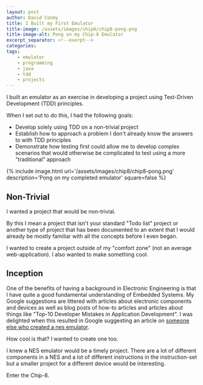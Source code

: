 ```yaml
---
layout: post
author: David Conmy
title: I Built my First Emulator
title-image: /assets/images/chip8/chip8-pong.png
title-image-alt: Pong on my Chip-8 Emulator
excerpt_separator: <!--exerpt-->
categories:
tags:
    - emulator
    - programming
    - java
    - tdd
    - projects
---
```

I built an emulator as an exercise in developing a project using Test-Driven Development (TDD) principles.

When I set out to do this, I had the following goals:
- Develop solely using TDD on a non-trivial project
- Establish how to approach a problem I don't already know the answers to with TDD principles
- Demonstrate how testing first could allow me to develop complex scenarios that would otherwise be complicated to test using a more "traditional" approach
<!--exerpt-->

{% include image.html url='/assets/images/chip8/chip8-pong.png' description='Pong on my completed emulator' square=false %}

## Non-Trivial
I wanted a project that would be non-trivial.

By this I mean a project that isn't your standard "Todo list" project or another type of project that has been documented to an extent that I would already be mostly familiar with all the concepts before I even began.

I wanted to create a project outside of my "comfort zone" (not an average web-application). I also wanted to make something cool.

## Inception
One of the benefits of having a background in Electronic Engineering is that I have quite a good fundamental understanding of Embedded Systems. My Google suggestions are littered with articles about electronic components and devices as well as blog posts of how-to articles and articles about things like "Top-10 Developer Mistakes in Application Development".
I was delighted when this resulted in Google suggesting an article on [someone else who created a nes emulator](https://kyle.space/posts/i-made-a-nes-emulator/).

How cool is that? I wanted to create one too.

I knew a NES emulator would be a timely project. There are a lot of different components in a NES and a lot of different instructions in the instruction-set but a smaller project for a different device would be interesting.

Enter the Chip-8.

## 
